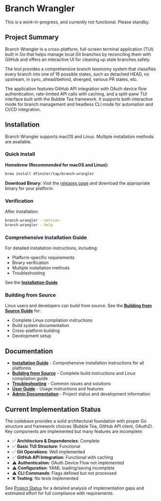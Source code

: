 # Branch Wrangler

This is a work-in-progress, and currently not functional. Please standby.

## Project Summary

Branch Wrangler is a cross-platform, full-screen terminal application (TUI) built in Go that helps manage local Git branches by reconciling them with GitHub and offers an interactive UI for cleaning up stale branches safely.

The tool provides a comprehensive branch taxonomy system that classifies every branch into one of 16 possible states, such as detached HEAD, no upstream, in sync, ahead/behind, diverged, various PR states, etc.

The application features GitHub API integration with OAuth device flow authentication, rate-limited API calls with caching, and a split-pane TUI interface built with the Bubble Tea framework. It supports both interactive mode for branch management and headless CLI mode for automation and CI/CD integration.

## Installation

Branch Wrangler supports macOS and Linux. Multiple installation methods are available.

### Quick Install

**Homebrew (Recommended for macOS and Linux):**
```bash
brew install dfinster/tap/branch-wrangler
```

**Download Binary:**
Visit the [releases page](https://github.com/dfinster/branch-wrangler/releases) and download the appropriate binary for your platform.

### Verification

After installation:
```bash
branch-wrangler --version
branch-wrangler --help
```

### Comprehensive Installation Guide

For detailed installation instructions, including:
- Platform-specific requirements
- Binary verification
- Multiple installation methods
- Troubleshooting

See the **[Installation Guide](docs/user/installation.md)**

### Building from Source

Linux users and developers can build from source. See the **[Building from Source Guide](docs/user/building-from-source.md)** for:
- Complete Linux compilation instructions
- Build system documentation
- Cross-platform building
- Development setup

## Documentation

- **[Installation Guide](docs/user/installation.md)** - Comprehensive installation instructions for all platforms
- **[Building from Source](docs/user/building-from-source.md)** - Complete build instructions and Linux compilation guide
- **[Troubleshooting](docs/user/troubleshooting.md)** - Common issues and solutions
- **[User Guide](docs/user/README.md)** - Usage instructions and features
- **[Admin Documentation](docs/admin/README.md)** - Project status and development information

## Current Implementation Status

The codebase provides a solid architectural foundation with proper Go structure and framework choices (Bubble Tea, GitHub API client, OAuth2). Key components are implemented but many features are incomplete:

- ✅ **Architecture & Dependencies**: Complete
- ✅ **Basic TUI Structure**: Functional
- ✅ **Git Operations**: Well implemented
- ✅ **GitHub API Integration**: Functional with caching
- ⚠️ **Authentication**: OAuth Device Flow not implemented
- ⚠️ **Configuration**: YAML loading/saving incomplete
- ⚠️ **CLI Commands**: Flags defined but not processed
- ❌ **Testing**: No tests implemented

See [Project Status](docs/admin/project-status.md) for a detailed analysis of implementation gaps and estimated effort for full compliance with requirements.
